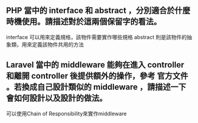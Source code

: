 ## PHP 當中的 interface 和 abstract ，分別適合於什麼時機使用。請描述對於這兩個保留字的看法。

interface 可以用來定義規格，該物件需要實作哪些規格
abstract 則是該物件的抽象類，用來定義該物件共用的方法

## Laravel 當中的 middleware 能夠在進入 controller 和離開 controller 後提供額外的操作，參考 官方文件 。若換成自己設計類似的 middleware ，請描述一下會如何設計以及設計的做法。

可以使用Chain of Responsibility來實作middleware
